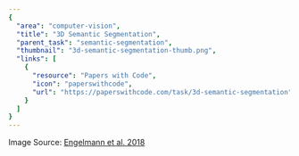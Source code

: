 ```yaml
---
{
  "area": "computer-vision",
  "title": "3D Semantic Segmentation",
  "parent_task": "semantic-segmentation",
  "thumbnail": "3d-semantic-segmentation-thumb.png",
  "links": [
    {
      "resource": "Papers with Code",
      "icon": "paperswithcode",
      "url": "https://paperswithcode.com/task/3d-semantic-segmentation"
    }
  ]
}
---
```

Image Source: [Engelmann et al. 2018](https://arxiv.org/pdf/1810.01151.pdf)
